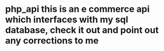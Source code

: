 # php_api this is an e commerce api which interfaces with my sql database, check it out and point out any corrections to me
